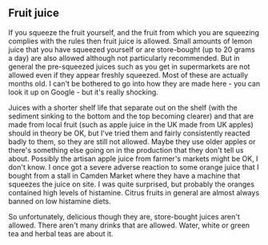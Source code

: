 ## Fruit juice

If you squeeze the fruit yourself, and the fruit from which you are squeezing complies with the rules then fruit juice is allowed. Small amounts of lemon juice that you have squeezed yourself or are store-bought (up to 20 grams a day) are also allowed although not particularly recommended. But in general the pre-squeezed juices such as you get in supermarkets are not allowed even if they appear freshly squeezed. Most of these are actually months old. I can't be bothered to go into how they are made here - you can look it up on Google - but it's really shocking. 

Juices with a shorter shelf life that separate out on the shelf (with the sediment sinking to the bottom and the top becoming clearer) and that are made from local fruit (such as apple juice in the UK made from UK apples) should in theory be OK, but I've tried them and fairly consistently reacted badly to them, so they are still not allowed. Maybe they use older apples or there's something else going on in the production that they don't tell us about. Possibly the artisan apple juice from farmer's markets might be OK, I don't know. I once got a severe adverse reaction to some orange juice that I bought from a stall in Camden Market where they have a machine that squeezes the juice on site. I was quite surprised, but probably the oranges contained high levels of histamine. Citrus fruits in general are almost always banned on low histamine diets.

So unfortunately, delicious though they are, store-bought juices aren't allowed. There aren't many drinks that are allowed. Water, white or green tea and herbal teas are about it.